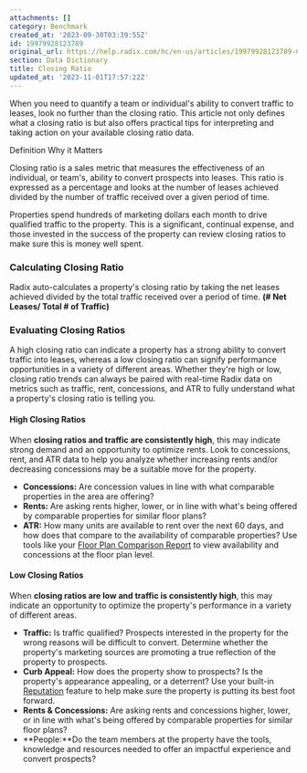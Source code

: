 ```yaml
---
attachments: []
category: Benchmark
created_at: '2023-09-30T03:39:55Z'
id: 19979928123789
original_url: https://help.radix.com/hc/en-us/articles/19979928123789-Closing-Ratio
section: Data Dictionary
title: Closing Ratio
updated_at: '2023-11-01T17:57:22Z'
---
```


When you need to quantify a team or individual's ability to convert traffic to leases, look no further than the closing ratio. This article not only defines what a closing ratio is but also offers practical tips for interpreting and taking action on your available closing ratio data.

Definition Why it Matters

Closing ratio is a sales metric that measures the effectiveness of an individual, or team's, ability to convert prospects into leases. This ratio is expressed as a percentage and looks at the number of leases achieved divided by the number of traffic received over a given period of time.

Properties spend hundreds of marketing dollars each month to drive qualified traffic to the property. This is a significant, continual expense, and those invested in the success of the property can review closing ratios to make sure this is money well spent.

### Calculating Closing Ratio

Radix auto-calculates a property's closing ratio by taking the net leases achieved divided by the total traffic received over a period of time. **(# Net Leases/ Total # of Traffic)**

### Evaluating Closing Ratios

A high closing ratio can indicate a property has a strong ability to convert traffic into leases, whereas a low closing ratio can signify performance opportunities in a variety of different areas. Whether they're high or low, closing ratio trends can always be paired with real-time Radix data on metrics such as traffic, rent, concessions, and ATR to fully understand what a property's closing ratio is telling you.

#### High Closing Ratios

When **closing ratios and traffic are consistently high**, this may indicate strong demand and an opportunity to optimize rents. Look to concessions, rent, and ATR data to help you analyze whether increasing rents and/or decreasing concessions may be a suitable move for the property.

* **Concessions:** Are concession values in line with what comparable properties in the area are offering?
* **Rents:** Are asking rents higher, lower, or in line with what's being offered by comparable properties for similar floor plans?
* **ATR:** How many units are available to rent over the next 60 days, and how does that compare to the availability of comparable properties? Use tools like your [Floor Plan Comparison Report](https://help.radix.com/hc/en-us/articles/15100961400845) to view availability and concessions at the floor plan level.

#### Low Closing Ratios

When **closing ratios are low and traffic is consistently high**, this may indicate an opportunity to optimize the property's performance in a variety of different areas.

* **Traffic:** Is traffic qualified? Prospects interested in the property for the wrong reasons will be difficult to convert. Determine whether the property's marketing sources are promoting a true reflection of the property to prospects.
* **Curb Appeal:** How does the property show to prospects? Is the property's appearance appealing, or a deterrent? Use your built-in [Reputation](https://help.radix.com/hc/en-us/articles/9060154685965) feature to help make sure the property is putting its best foot forward.
* **Rents & Concessions:** Are asking rents and concessions higher, lower, or in line with what's being offered by comparable properties for similar floor plans?
* **People:**Do the team members at the property have the tools, knowledge and resources needed to offer an impactful experience and convert prospects?